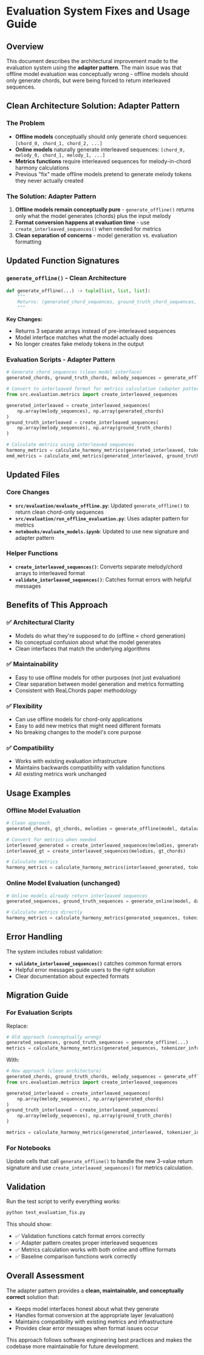 # Evaluation System Fixes and Usage Guide

## Overview

This document describes the architectural improvement made to the evaluation system using the **adapter pattern**. The main issue was that offline model evaluation was conceptually wrong - offline models should only generate chords, but were being forced to return interleaved sequences.

## Clean Architecture Solution: Adapter Pattern

### The Problem
- **Offline models** conceptually should only generate chord sequences: `[chord_0, chord_1, chord_2, ...]`
- **Online models** naturally generate interleaved sequences: `[chord_0, melody_0, chord_1, melody_1, ...]`
- **Metrics functions** require interleaved sequences for melody-in-chord harmony calculations
- Previous "fix" made offline models pretend to generate melody tokens they never actually created

### The Solution: Adapter Pattern
1. **Offline models remain conceptually pure** - `generate_offline()` returns only what the model generates (chords) plus the input melody
2. **Format conversion happens at evaluation time** - use `create_interleaved_sequences()` when needed for metrics
3. **Clean separation of concerns** - model generation vs. evaluation formatting

## Updated Function Signatures

### `generate_offline()` - Clean Architecture
```python
def generate_offline(...) -> tuple[list, list, list]:
    """
    Returns: (generated_chord_sequences, ground_truth_chord_sequences, melody_sequences)
    """
```

**Key Changes:**
- Returns 3 separate arrays instead of pre-interleaved sequences
- Model interface matches what the model actually does
- No longer creates fake melody tokens in the output

### Evaluation Scripts - Adapter Pattern
```python
# Generate chord sequences (clean model interface)
generated_chords, ground_truth_chords, melody_sequences = generate_offline(...)

# Convert to interleaved format for metrics calculation (adapter pattern)
from src.evaluation.metrics import create_interleaved_sequences

generated_interleaved = create_interleaved_sequences(
    np.array(melody_sequences), np.array(generated_chords)
)
ground_truth_interleaved = create_interleaved_sequences(
    np.array(melody_sequences), np.array(ground_truth_chords)
)

# Calculate metrics using interleaved sequences
harmony_metrics = calculate_harmony_metrics(generated_interleaved, tokenizer_info)
emd_metrics = calculate_emd_metrics(generated_interleaved, ground_truth_interleaved, tokenizer_info)
```

## Updated Files

### Core Changes
- **`src/evaluation/evaluate_offline.py`**: Updated `generate_offline()` to return clean chord-only sequences
- **`src/evaluation/run_offline_evaluation.py`**: Uses adapter pattern for metrics
- **`notebooks/evaluate_models.ipynb`**: Updated to use new signature and adapter pattern

### Helper Functions
- **`create_interleaved_sequences()`**: Converts separate melody/chord arrays to interleaved format
- **`validate_interleaved_sequences()`**: Catches format errors with helpful messages

## Benefits of This Approach

### ✅ **Architectural Clarity**
- Models do what they're supposed to do (offline = chord generation)
- No conceptual confusion about what the model generates
- Clean interfaces that match the underlying algorithms

### ✅ **Maintainability**
- Easy to use offline models for other purposes (not just evaluation)
- Clear separation between model generation and metrics formatting
- Consistent with ReaLChords paper methodology

### ✅ **Flexibility**
- Can use offline models for chord-only applications
- Easy to add new metrics that might need different formats
- No breaking changes to the model's core purpose

### ✅ **Compatibility**
- Works with existing evaluation infrastructure
- Maintains backwards compatibility with validation functions
- All existing metrics work unchanged

## Usage Examples

### Offline Model Evaluation
```python
# Clean approach
generated_chords, gt_chords, melodies = generate_offline(model, dataloader, ...)

# Convert for metrics when needed
interleaved_generated = create_interleaved_sequences(melodies, generated_chords)
interleaved_gt = create_interleaved_sequences(melodies, gt_chords)

# Calculate metrics
harmony_metrics = calculate_harmony_metrics(interleaved_generated, tokenizer_info)
```

### Online Model Evaluation (unchanged)
```python
# Online models already return interleaved sequences
generated_sequences, ground_truth_sequences = generate_online(model, dataloader, ...)

# Calculate metrics directly
harmony_metrics = calculate_harmony_metrics(generated_sequences, tokenizer_info)
```

## Error Handling

The system includes robust validation:
- **`validate_interleaved_sequences()`** catches common format errors
- Helpful error messages guide users to the right solution
- Clear documentation about expected formats

## Migration Guide

### For Evaluation Scripts
Replace:
```python
# Old approach (conceptually wrong)
generated_sequences, ground_truth_sequences = generate_offline(...)
metrics = calculate_harmony_metrics(generated_sequences, tokenizer_info)
```

With:
```python
# New approach (clean architecture)
generated_chords, ground_truth_chords, melody_sequences = generate_offline(...)
from src.evaluation.metrics import create_interleaved_sequences

generated_interleaved = create_interleaved_sequences(
    np.array(melody_sequences), np.array(generated_chords)
)
ground_truth_interleaved = create_interleaved_sequences(
    np.array(melody_sequences), np.array(ground_truth_chords)
)

metrics = calculate_harmony_metrics(generated_interleaved, tokenizer_info)
```

### For Notebooks
Update cells that call `generate_offline()` to handle the new 3-value return signature and use `create_interleaved_sequences()` for metrics calculation.

## Validation

Run the test script to verify everything works:
```bash
python test_evaluation_fix.py
```

This should show:
- ✅ Validation functions catch format errors correctly
- ✅ Adapter pattern creates proper interleaved sequences  
- ✅ Metrics calculation works with both online and offline formats
- ✅ Baseline comparison functions work correctly

## Overall Assessment

The adapter pattern provides a **clean, maintainable, and conceptually correct** solution that:
- Keeps model interfaces honest about what they generate
- Handles format conversion at the appropriate layer (evaluation)
- Maintains compatibility with existing metrics and infrastructure
- Provides clear error messages when format issues occur

This approach follows software engineering best practices and makes the codebase more maintainable for future development. 